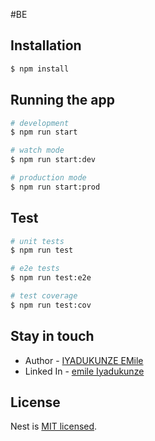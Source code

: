 #BE

## Installation

```bash
$ npm install
```

## Running the app

```bash
# development
$ npm run start

# watch mode
$ npm run start:dev

# production mode
$ npm run start:prod
```

## Test

```bash
# unit tests
$ npm run test

# e2e tests
$ npm run test:e2e

# test coverage
$ npm run test:cov
```


## Stay in touch

- Author - [IYADUKUNZE EMile](https://emileiya.netlify.app/)
- Linked In - [emile Iyadukunze](https://www.linkedin.com/in/iyadukunze-emile-16847a1a0/)

## License

Nest is [MIT licensed](LICENSE).
